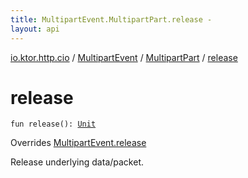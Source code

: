 ```yaml
---
title: MultipartEvent.MultipartPart.release - 
layout: api
---
```


<div class='api-docs-breadcrumbs'><a href="../../index.html">io.ktor.http.cio</a> / <a href="../index.html">MultipartEvent</a> / <a href="index.html">MultipartPart</a> / <a href="./release.html">release</a></div>

# release

<div class="signature"><code><span class="keyword">fun </span><span class="identifier">release</span><span class="symbol">(</span><span class="symbol">)</span><span class="symbol">: </span><a href="https://kotlinlang.org/api/latest/jvm/stdlib/kotlin/-unit/index.html"><span class="identifier">Unit</span></a></code></div>

Overrides <a href="../release.html">MultipartEvent.release</a>

Release underlying data/packet.

